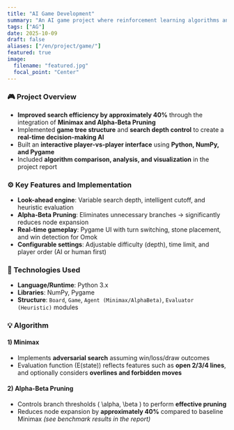 ```yaml
---
title: "AI Game Development"
summary: "An AI game project where reinforcement learning algorithms and a custom-built game engine were used to train autonomous agents to play and strategize."
tags: ["AG"]
date: 2025-10-09
draft: false
aliases: ["/en/project/game/"]
featured: true
image:
  filename: "featured.jpg"
  focal_point: "Center"
---
```

### 🎮 Project Overview  
- **Improved search efficiency by approximately 40%** through the integration of **Minimax and Alpha-Beta Pruning**  
- Implemented **game tree structure** and **search depth control** to create a **real-time decision-making AI**  
- Built an **interactive player-vs-player interface** using **Python, NumPy, and Pygame**  
- Included **algorithm comparison, analysis, and visualization** in the project report  

### ⚙️ Key Features and Implementation  
- **Look-ahead engine**: Variable search depth, intelligent cutoff, and heuristic evaluation  
- **Alpha-Beta Pruning**: Eliminates unnecessary branches → significantly reduces node expansion  
- **Real-time gameplay**: Pygame UI with turn switching, stone placement, and win detection for Omok  
- **Configurable settings**: Adjustable difficulty (depth), time limit, and player order (AI or human first)  

### 🧩 Technologies Used  
- **Language/Runtime**: Python 3.x  
- **Libraries**: NumPy, Pygame  
- **Structure**: `Board`, `Game`, `Agent (Minimax/AlphaBeta)`, `Evaluator (Heuristic)` modules  

### 💡 Algorithm  
#### 1) Minimax  
- Implements **adversarial search** assuming win/loss/draw outcomes  
- Evaluation function \(E(state)\) reflects features such as **open 2/3/4 lines**, and optionally considers **overlines and forbidden moves**  

#### 2) Alpha-Beta Pruning  
- Controls branch thresholds \( \alpha, \beta \) to perform **effective pruning**  
- Reduces node expansion by **approximately 40%** compared to baseline Minimax *(see benchmark results in the report)*  


